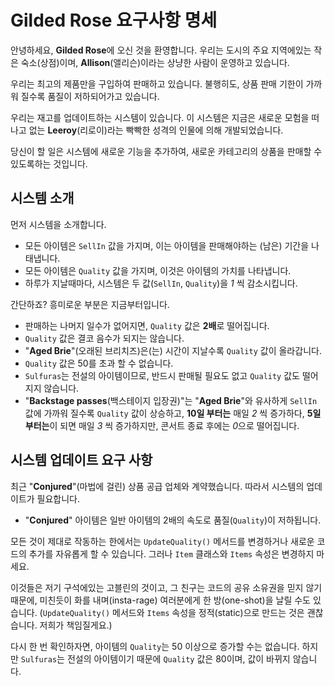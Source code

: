 # Gilded Rose 요구사항 명세

안녕하세요, **Gilded Rose**에 오신 것을 환영합니다. 우리는 도시의 주요 지역에있는 작은 숙소(상점)이며, **Allison**(앨리슨)이라는 상냥한 사람이 운영하고 있습니다.

우리는 최고의 제품만을 구입하여 판매하고 있습니다. 불행히도, 상품 판매 기한이 가까워 질수록 품질이 저하되어가고 있습니다.

우리는 재고를 업데이트하는 시스템이 있습니다. 이 시스템은 지금은 새로운 모험을 떠나고 없는 **Leeroy**(리로이)라는 빡빡한 성격의 인물에 의해 개발되었습니다.

당신이 할 일은 시스템에 새로운 기능을 추가하여, 새로운 카테고리의 상품을 판매할 수 있도록하는 것입니다.

## 시스템 소개
먼저 시스템을 소개합니다.

- 모든 아이템은 `SellIn` 값을 가지며, 이는 아이템을 판매해야하는 (남은) 기간을 나태냅니다.
- 모든 아이템은 `Quality` 값을 가지며, 이것은 아이템의 가치를 나타냅니다.
- 하루가 지날때마다, 시스템은 두 값(`SellIn`, `Quality`)을 *1* 씩 감소시킵니다.

간단하죠? 흥미로운 부분은 지금부터입니다.

- 판매하는 나머지 일수가 없어지면, `Quality` 값은 **2배**로 떨어집니다.
- `Quality` 값은 결코 음수가 되지는 않습니다.
- "**Aged Brie**"(오래된 브리치즈)은(는) 시간이 지날수록 `Quality` 값이 올라갑니다.
- `Quality` 값은 50를 초과 할 수 없습니다.
- `Sulfuras`는 전설의 아이템이므로, 반드시 판매될 필요도 없고 `Quality` 값도 떨어지지 않습니다.
- "**Backstage passes**(백스테이지 입장권)"는 "**Aged Brie**"와 유사하게 `SellIn` 값에 가까워 질수록 `Quality` 값이 상승하고, **10일 부터는** 매일 *2* 씩 증가하다, **5일 부터는**이 되면 매일 *3* 씩 증가하지만, 콘서트 종료 후에는 *0*으로 떨어집니다.

## 시스템 업데이트 요구 사항

최근 "**Conjured**"(마법에 걸린) 상품 공급 업체와 계약했습니다. 따라서 시스템의 업데이트가 필요합니다.

- "**Conjured**" 아이템은 일반 아이템의 2배의 속도로 품질(`Quality`)이 저하됩니다.

모든 것이 제대로 작동하는 한에서는 `UpdateQuality()` 메서드를 변경하거나 새로운 코드의 추가를 자유롭게 할 수 있습니다. 그러나 `Item` 클래스와 `Items` 속성은 변경하지 마세요.

이것들은 저기 구석에있는 고블린의 것이고, 그 친구는 코드의 공유 소유권을 믿지 않기 때문에, 미친듯이 화를 내며(insta-rage) 여러분에게 한 방(one-shot)을 날릴 수도 있습니다. (`UpdateQuality()` 메서드와 `Items` 속성을 정적(static)으로 만드는 것은 괜찮습니다. 저희가 책임질게요.)

다시 한 번 확인하자면, 아이템의 `Quality`는 50 이상으로 증가할 수는 없습니다. 하지만 `Sulfuras`는 전설의 아이템이기 때문에 `Quality` 값은 80이며, 값이 바뀌지 않습니다.